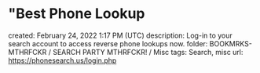 # "Best Phone Lookup

created: February 24, 2022 1:17 PM (UTC)
description: Log-in to your search account to access reverse phone lookups now.
folder: BOOKMRKS-MTHRFCKR / SEARCH PARTY MTHRFCKR! / Misc
tags: Search, misc
url: https://phonesearch.us/login.php